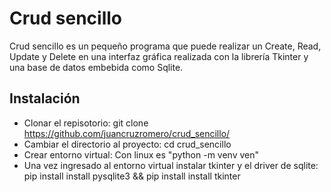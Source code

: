 # Crud sencillo ##
Crud sencillo es un pequeño programa que puede realizar un Create, Read, Update y Delete en una interfaz gráfica realizada con la librería Tkinter y una base de datos embebida como Sqlite.

## Instalación ###
- Clonar el repisotorio: git clone https://github.com/juancruzromero/crud_sencillo/
- Cambiar el directorio al proyecto: cd crud_sencillo
- Crear entorno virtual: Con linux es "python -m venv ven"
- Una vez ingresado al entorno virtual instalar tkinter y el driver de sqlite: pip install install pysqlite3 && pip install install tkinter
